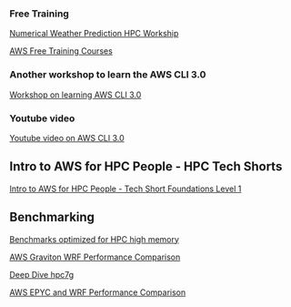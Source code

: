 ### Free Training

<a href="https://weather.hpcworkshops.com/">Numerical Weather Prediction HPC Workship</a>

<a href="https://www.amazon.com/s?i=courses&rh=n%3A14724921011&fs=true&ascsubtag=0be99472731611eca45dd2e5958396b20INT&qid=1641494509&ref=sr_pg_1">AWS Free Training Courses</a>

### Another workshop to learn the AWS CLI 3.0
<a href="https://hpc.news/pc3workshop">Workshop on learning AWS CLI 3.0</a>

### Youtube video
<a href="https://www.youtube.com/watch?v=a-99esKLcls">Youtube video on AWS CLI 3.0</a>

## Intro to AWS for HPC People - HPC Tech Shorts
<a href="https://www.youtube.com/watch?v=KHx22oJSNso">Intro to AWS for HPC People - Tech Short Foundations Level 1</a>

## Benchmarking 

<a href="https://aws.amazon.com/blogs/aws/new-amazon-ec2-hpc7g-instances-powered-by-aws-graviton3e-processors-optimized-for-high-performance-computing-workloads/?sc_icampaign=launch_1116_ec2-hpc7g&sc_ichannel=ha&sc_icontent=awssm-1116_launch&sc_iplace=ribbon&trk=6d54eb79-2f90-4cc2-bbf6-eab067501e45~ha_awssm-1116_launch">Benchmarks optimized for HPC high memory</a>

<a href="https://community.arm.com/arm-community-blogs/b/high-performance-computing-blog/posts/assessing-aws-graviton2-for-running-wrf">AWS Graviton WRF Performance Comparison</a>

<a href="https://aws.amazon.com/blogs/hpc/application-deep-dive-into-the-graviton3e-based-amazon-ec2-hpc7g-instance/">Deep Dive hpc7g</a>

<a href="https://www.amd.com/system/files/documents/wrf-and-amd-epyc-the-right-combination-for-weather-modeling.pdf">AWS EPYC and WRF Performance Comparison</a>
